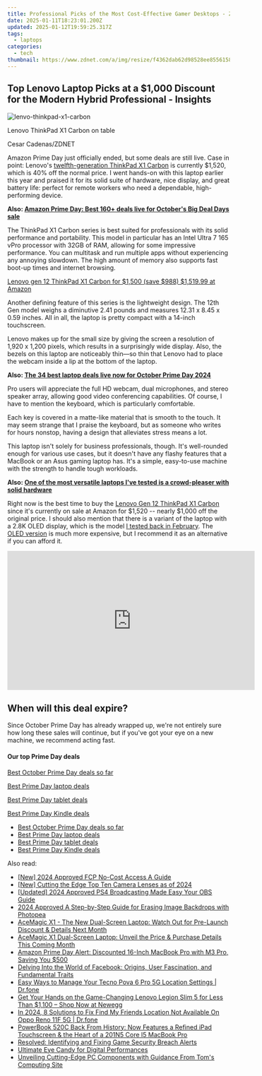 ```yaml
---
title: Professional Picks of the Most Cost-Effective Gamer Desktops - ZDNet Insights
date: 2025-01-11T18:23:01.200Z
updated: 2025-01-12T19:59:25.317Z
tags:
  - laptops
categories:
  - tech
thumbnail: https://www.zdnet.com/a/img/resize/f4362dab62d98528ee8556158d26b865591b1a42/2023/06/09/946d21ae-e678-471c-b2c1-997b41fc90dc/img-2319.jpg?auto=webp&fit=crop&frame=1&height=172&width=306
---
```


## Top Lenovo Laptop Picks at a $1,000 Discount for the Modern Hybrid Professional - Insights

![lenvo-thinkpad-x1-carbon](https://www.zdnet.com/a/img/resize/5cb870e194723d98f46a8d2744ab9efdb4ca7d66/2024/10/10/9989a607-b41e-41d2-b681-b16a67e04e12/lenovo-x1-carbon-prime-day2.jpg?auto=webp&width=1280)

Lenovo ThinkPad X1 Carbon on table

Cesar Cadenas/ZDNET

Amazon Prime Day just officially ended, but some deals are still live. Case in point: Lenovo's [twelfth-generation ThinkPad X1 Carbon](https://buy.geni.us/Proxy.ashx?TSID=368250&GR%5FURL=https%3A%2F%2Fwww.amazon.com%2FLenovo-ThinkPad-Processor-Touchscreen-Performance%2Fdp%2FB0D1D5J1J1%2F%3Ftag%3Dzd-buy-button-20%26ascsubtag%3D%5F%5FCOM%5FCLICK%5FID%5F%5F%7Cc0794a2a-cc16-4e0a-9574-3b9ad1c79848%7Cdtp&dtb=1) is currently $1,520, which is 40% off the normal price. I went hands-on with this laptop earlier this year and praised it for its solid suite of hardware, nice display, and great battery life: perfect for remote workers who need a dependable, high-performing device. 

**Also: [Amazon Prime Day: Best 160+ deals live for October's Big Deal Days sale](https://www.zdnet.com/article/best-amazon-prime-day-deals-2024-10-08/)**

The ThinkPad X1 Carbon series is best suited for professionals with its solid performance and portability. This model in particular has an Intel Ultra 7 165 vPro processor with 32GB of RAM, allowing for some impressive performance. You can multitask and run multiple apps without experiencing any annoying slowdown. The high amount of memory also supports fast boot-up times and internet browsing.

[Lenovo gen 12 ThinkPad X1 Carbon for $1,500 (save $988) $1,519.99 at Amazon](https://buy.geni.us/Proxy.ashx?TSID=368250&GR%5FURL=https%3A%2F%2Fwww.amazon.com%2Fdp%2FB0D1D5J1J1%3FlinkCode%3Dogi%26th%3D1%26psc%3D1%26tag%3Dzd-buy-button-20%26ascsubtag%3D%5F%5FCOM%5FCLICK%5FID%5F%5F%7Cc0794a2a-cc16-4e0a-9574-3b9ad1c79848%7Cdtp&dtb=1)

Another defining feature of this series is the lightweight design. The 12th Gen model weighs a diminutive 2.41 pounds and measures 12.31 x 8.45 x 0.59 inches. All in all, the laptop is pretty compact with a 14-inch touchscreen. 

Lenovo makes up for the small size by giving the screen a resolution of 1,920 x 1,200 pixels, which results in a surprisingly wide display. Also, the bezels on this laptop are noticeably thin—so thin that Lenovo had to place the webcam inside a lip at the bottom of the laptop.

**Also: [The 34 best laptop deals live now for October Prime Day 2024](https://www.zdnet.com/article/best-prime-day-laptop-deals-2024-10-09/)**

Pro users will appreciate the full HD webcam, dual microphones, and stereo speaker array, allowing good video conferencing capabilities. Of course, I have to mention the keyboard, which is particularly comfortable. 

Each key is covered in a matte-like material that is smooth to the touch. It may seem strange that I praise the keyboard, but as someone who writes for hours nonstop, having a design that alleviates stress means a lot. 

This laptop isn't solely for business professionals, though. It's well-rounded enough for various use cases, but it doesn't have any flashy features that a MacBook or an Asus gaming laptop has. It's a simple, easy-to-use machine with the strength to handle tough workloads.

**Also: [One of the most versatile laptops I've tested is a crowd-pleaser with solid hardware](https://www.zdnet.com/article/one-of-the-most-versatile-laptops-ive-tested-is-a-crowd-pleaser-with-solid-hardware/)**

Right now is the best time to buy the [Lenovo Gen 12 ThinkPad X1 Carbon](https://buy.geni.us/Proxy.ashx?TSID=368250&GR%5FURL=https%3A%2F%2Fwww.amazon.com%2FLenovo-ThinkPad-Processor-Touchscreen-Performance%2Fdp%2FB0D1D5J1J1%2F%3Ftag%3Dzd-buy-button-20%26ascsubtag%3D%5F%5FCOM%5FCLICK%5FID%5F%5F%7Cc0794a2a-cc16-4e0a-9574-3b9ad1c79848%7Cdtp&dtb=1) since it's currently on sale at Amazon for $1,520 -- nearly $1,000 off the original price. I should also mention that there is a variant of the laptop with a 2.8K OLED display, which is the model [I tested back in February](https://www.zdnet.com/article/the-thinkpad-i-recommend-for-hybrid-workers-is-not-lenovos-newest-model/). The [OLED version](https://buy.geni.us/Proxy.ashx?TSID=368250&GR%5FURL=https%3A%2F%2Fwww.amazon.com%2FLenovo-ThinkPad-Processor-Touchscreen-Performance%2Fdp%2FB0D5SNKGZ4%2F%3Ftag%3Dzd-buy-button-20%26ascsubtag%3D%5F%5FCOM%5FCLICK%5FID%5F%5F%7Cc0794a2a-cc16-4e0a-9574-3b9ad1c79848%7Cdtp&dtb=1) is much more expensive, but I recommend it as an alternative if you can afford it.

<!-- affiliate ads begin -->
<iframe width="560" height="315" src="https://www.youtube.com/embed/Q-mXUpVQijU?si=f1MzflPJ8-bD2_iQ" title="YouTube video player" frameborder="0" allow="accelerometer; autoplay; clipboard-write; encrypted-media; gyroscope; picture-in-picture; web-share" referrerpolicy="strict-origin-when-cross-origin" allowfullscreen></iframe>
<!-- affiliate ads end -->

## When will this deal expire?

Since October Prime Day has already wrapped up, we're not entirely sure how long these sales will continue, but if you've got your eye on a new machine, we recommend acting fast. 

#### Our top Prime Day deals

[Best October Prime Day deals so far](https://www.zdnet.com/article/best-amazon-prime-day-deals-2024-10-09/ "Best October Prime Day deals so far")

[Best Prime Day laptop deals](https://www.zdnet.com/article/best-prime-day-laptop-deals-2024-10-10/ "Best Prime Day laptop deals")

[Best Prime Day tablet deals](https://www.zdnet.com/article/best-prime-day-tablet-deals-2024-10-10/ "Best Prime Day tablet deals")

[Best Prime Day Kindle deals](https://www.zdnet.com/article/best-prime-day-kindle-deals-10-10-2024/ "Best Prime Day Kindle deals")

* [Best October Prime Day deals so far](https://www.zdnet.com/article/best-amazon-prime-day-deals-2024-10-09/ "Best October Prime Day deals so far")
* [Best Prime Day laptop deals](https://www.zdnet.com/article/best-prime-day-laptop-deals-2024-10-10/ "Best Prime Day laptop deals")
* [Best Prime Day tablet deals](https://www.zdnet.com/article/best-prime-day-tablet-deals-2024-10-10/ "Best Prime Day tablet deals")
* [Best Prime Day Kindle deals](https://www.zdnet.com/article/best-prime-day-kindle-deals-10-10-2024/ "Best Prime Day Kindle deals")

<ins class="adsbygoogle"
     style="display:block"
     data-ad-format="autorelaxed"
     data-ad-client="ca-pub-7571918770474297"
     data-ad-slot="1223367746"></ins>

<ins class="adsbygoogle"
     style="display:block"
     data-ad-client="ca-pub-7571918770474297"
     data-ad-slot="8358498916"
     data-ad-format="auto"
     data-full-width-responsive="true"></ins>

<span class="atpl-alsoreadstyle">Also read:</span>
<div><ul>
<li><a href="https://fox-helps.techidaily.com/new-2024-approved-fcp-no-cost-access-a-guide/"><u>[New] 2024 Approved FCP No-Cost Access A Guide</u></a></li>
<li><a href="https://fox-hovers.techidaily.com/new-cutting-the-edge-top-ten-camera-lenses-as-of-2024/"><u>[New] Cutting the Edge Top Ten Camera Lenses as of 2024</u></a></li>
<li><a href="https://video-screen-grab.techidaily.com/updated-2024-approved-ps4-broadcasting-made-easy-your-obs-guide/"><u>[Updated] 2024 Approved PS4 Broadcasting Made Easy Your OBS Guide</u></a></li>
<li><a href="https://extra-information.techidaily.com/2024-approved-a-step-by-step-guide-for-erasing-image-backdrops-with-photopea/"><u>2024 Approved A Step-by-Step Guide for Erasing Image Backdrops with Photopea</u></a></li>
<li><a href="https://hardware-reviews.techidaily.com/acemagic-x1-the-new-dual-screen-laptop-watch-out-for-pre-launch-discount-and-details-next-month/"><u>AceMagic X1 - The New Dual-Screen Laptop: Watch Out for Pre-Launch Discount & Details Next Month</u></a></li>
<li><a href="https://hardware-reviews.techidaily.com/1723862699721-acemagic-x1-dual-screen-laptop-unveil-the-price-and-purchase-details-this-coming-month/"><u>AceMagic X1 Dual-Screen Laptop: Unveil the Price & Purchase Details This Coming Month</u></a></li>
<li><a href="https://hardware-reviews.techidaily.com/1723862709133-amazon-prime-day-alert-discounted-16-inch-macbook-pro-with-m3-pro-saving-you-500/"><u>Amazon Prime Day Alert: Discounted 16-Inch MacBook Pro with M3 Pro, Saving You $500</u></a></li>
<li><a href="https://techno-recovery.techidaily.com/delving-into-the-world-of-facebook-origins-user-fascination-and-fundamental-traits/"><u>Delving Into the World of Facebook: Origins, User Fascination, and Fundamental Traits</u></a></li>
<li><a href="https://android-location.techidaily.com/easy-ways-to-manage-your-tecno-pova-6-pro-5g-location-settings-drfone-by-drfone-virtual/"><u>Easy Ways to Manage Your Tecno Pova 6 Pro 5G Location Settings | Dr.fone</u></a></li>
<li><a href="https://hardware-reviews.techidaily.com/1723862738874-get-your-hands-on-the-game-changing-lenovo-legion-slim-5-for-less-than-1100-shop-now-at-newegg/"><u>Get Your Hands on the Game-Changing Lenovo Legion Slim 5 for Less Than $1,100 – Shop Now at Newegg</u></a></li>
<li><a href="https://change-location.techidaily.com/in-2024-8-solutions-to-fix-find-my-friends-location-not-available-on-oppo-reno-11f-5g-drfone-by-drfone-virtual-android/"><u>In 2024, 8 Solutions to Fix Find My Friends Location Not Available On Oppo Reno 11F 5G | Dr.fone</u></a></li>
<li><a href="https://hardware-reviews.techidaily.com/1723862684147-powerbook-520c-back-from-history-now-features-a-refined-ipad-touchscreen-and-the-heart-of-a-201n5-core-i5-macbook-pro/"><u>PowerBook 520C Back From History: Now Features a Refined iPad Touchscreen & the Heart of a 201N5 Core I5 MacBook Pro</u></a></li>
<li><a href="https://program-issues.techidaily.com/resolved-identifying-and-fixing-game-security-breach-alerts/"><u>Resolved: Identifying and Fixing Game Security Breach Alerts</u></a></li>
<li><a href="https://article-posts.techidaily.com/ultimate-eye-candy-for-digital-performances/"><u>Ultimate Eye Candy for Digital Performances</u></a></li>
<li><a href="https://hardware-reviews.techidaily.com/unveiling-cutting-edge-pc-components-with-guidance-from-toms-computing-site/"><u>Unveiling Cutting-Edge PC Components with Guidance From Tom's Computing Site</u></a></li>
</ul></div>

